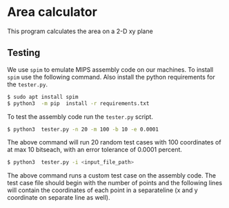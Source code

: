# Area calculator

This program calculates the area on a 2-D xy plane
## Testing

We use `spim` to emulate MIPS assembly code on our machines. To install `spim` use the following command. Also install the python requirements for the `tester.py`.

```bash
$ sudo apt install spim
$ python3  -m pip  install -r requirements.txt
```

To test the assembly code run the `tester.py` script. 

```bash
$ python3  tester.py -n 20 -m 100 -b 10 -e 0.0001
```
The above command will run 20 random test cases with 100 coordinates of at max 10 bitseach, with an error tolerance of 0.0001 percent.


```bash
$ python3  tester.py -i <input_file_path>
```

The above command runs a custom test case on the assembly code.
  The test case file should begin with the number of points and the following lines will contain the coordinates of each point in a separateline (x and y coordinate on separate line as well).